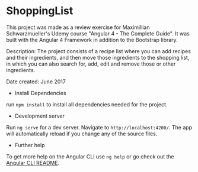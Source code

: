 # ShoppingList

This project was made as a review exercise for Maximillian Schwarzmueller's Udemy course "Angular 4 - The Complete Guide". It was built with the Angular 4 Framework in addition to the Bootstrap library. 

Description: The project consists of a recipe list where you can add recipes and their ingredients, and then move those ingredients to the shopping list, in which you can also search for, add, edit and remove those or other ingredients.

Date created: June 2017

- Install Dependencies

run `npm install` to install all dependencies needed for the project. 

- Development server

Run `ng serve` for a dev server. Navigate to `http://localhost:4200/`. The app will automatically reload if you change any of the source files.

- Further help

To get more help on the Angular CLI use `ng help` or go check out the [Angular CLI README](https://github.com/angular/angular-cli/blob/master/README.md).
